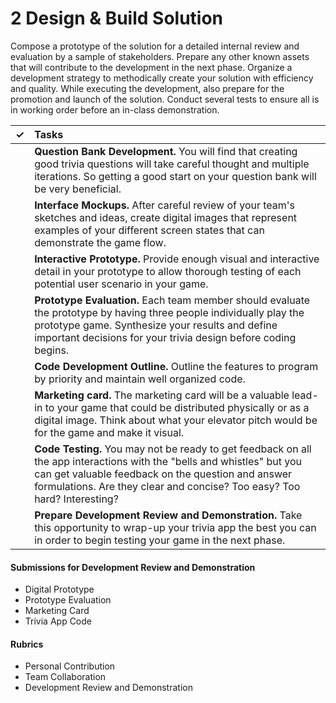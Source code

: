 # 2 Design & Build Solution

Compose a prototype of the solution for a detailed internal review and evaluation by a sample of stakeholders. Prepare any other known assets that will contribute to the development in the next phase. Organize a development strategy to methodically create your solution with efficiency and quality. While executing the development, also prepare for the promotion and launch of the solution. Conduct several tests to ensure all is in working order before an in-class demonstration.

| **✓** | **Tasks** |
| :---: | :--- |
|  | **Question Bank Development.** You will find that creating good trivia questions will take careful thought and multiple iterations. So getting a good start on your question bank will be very beneficial. |
|  | **Interface Mockups.** After careful review of your team's sketches and ideas, create digital images that represent examples of your different screen states that can demonstrate the game flow. |
|  | **Interactive Prototype.** Provide enough visual and interactive detail in your prototype to allow thorough testing of each potential user scenario in your game. |
|  | **Prototype Evaluation.** Each team member should evaluate the prototype by having three people individually play the prototype game. Synthesize your results and define important decisions for your trivia design before coding begins. |
|  | **Code Development Outline.** Outline the features to program by priority and maintain well organized code. |
|  | **Marketing card.** The marketing card will be a valuable lead-in to your game that could be distributed physically or as a digital image. Think about what your elevator pitch would be for the game and make it visual. |
|  | **Code Testing.** You may not be ready to get feedback on all the app interactions with the "bells and whistles" but you can get valuable feedback on the question and answer formulations. Are they clear and concise? Too easy? Too hard? Interesting? |
|  | **Prepare Development Review and Demonstration.** Take this opportunity to wrap-up your trivia app the best you can in order to begin testing your game in the next phase. |

#### **Submissions for Development Review and Demonstration**

* Digital Prototype
* Prototype Evaluation
* Marketing Card
* Trivia App Code

#### **Rubrics**

* Personal Contribution
* Team Collaboration
* Development Review and Demonstration

